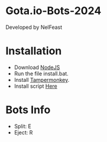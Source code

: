 # Gota.io-Bots-2024
Developed by NelFeast

# Installation
  - Download <a href="https://nodejs.org/" target="_blank">NodeJS</a>
  - Run the file install.bat.
  - Install <a href="https://chromewebstore.google.com/detail/tampermonkey/dhdgffkkebhmkfjojejmpbldmpobfkfo?hl=en&pli=1" target="_blank">Tampermonkey</a>.
  - Install script <a href="#" target="_blank">Here</a>

# Bots Info
  - Split: E
  - Eject: R
